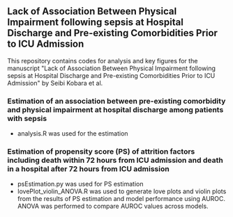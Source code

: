 
## Lack of Association Between Physical Impairment following sepsis at Hospital Discharge and Pre-existing Comorbidities Prior to ICU Admission

This repository contains codes for analysis and key figures for the manuscript "Lack of Association Between Physical Impairment following sepsis at Hospital Discharge and Pre-existing Comorbidities Prior to ICU Admission" by Seibi Kobara et al. 


### Estimation of an association between pre-existing comorbidity and physical impairment at hospital discharge among patients with sepsis

* analysis.R was used for the estimation

### Estimation of propensity score (PS) of attrition factors including death within 72 hours from ICU admission and death in a hospital after 72 hours from ICU admission

* psEstimation.py was used for PS estimation
* lovePlot_violin_ANOVA.R was used to generate love plots and violin plots from the results of PS estimation and model performance using AUROC. ANOVA was performed to compare AUROC values across models.